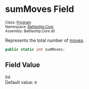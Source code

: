 # sumMoves Field

<sub>Class: [Program](../Program.md)  
Namespace: [Battleship.Core](../../Battleship.Core.md)  
Assembly: Battleship.Core.dll</sub>

Represents the total number of [moves](../../Move/Move.md).

```cs
public static int sumMoves;
```

## Field Value

Int  
Default value: `0`